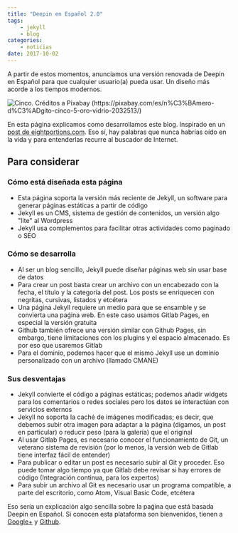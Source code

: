 ```yaml
---
title: "Deepin en Español 2.0"
tags:
    - jekyll
    - blog
categories:
    - noticias
date: 2017-10-02
---
```


A partir de estos momentos, anunciamos una versión renovada de Deepin en Español para que cualquier usuario(a) pueda usar. Un diseño más acorde a los tiempos modernos.

<img src="{{ site.baseurl }}/images/posts/cinco.jpg" alt="Cinco. Créditos a  Pixabay (https://pixabay.com/es/n%C3%BAmero-d%C3%ADgito-cinco-5-oro-vidrio-2032513/)">

En esta página explicamos como desarrollamos este blog. Inspirado en un [post de eightportions.com](https://eightportions.com/2016-08-21-Migrate-blog-to-GitLab-pages/). Eso sí, hay palabras que nunca habrías oído en la vida y para entenderlas recurre al buscador de Internet.

## Para considerar
### Cómo está diseñada esta página
* Esta página soporta la versión más reciente de Jekyll, un software para generar páginas estáticas a partir de código
* Jekyll es un CMS, sistema de gestión de contenidos, un versión algo "lite" al Wordpress
* Jekyll usa complementos para facilitar otras actividades como paginado o SEO

### Cómo se desarrolla
* Al ser un blog sencillo, Jekyll puede diseñar páginas web sin usar base de datos
* Para crear un post basta crear un archivo con un encabezado con la fecha, el título y la categoría del post. Los posts se enriquecen con negritas, cursivas, listados y etcétera
* Una página Jekyll requiere un medio para que se ensamble y se convierta una paǵina web. En este caso usamos Gitlab Pages, en especial la versión gratuita
* Github también ofrece una versión similar con Github Pages, sin embargo, tiene limitaciones con los plugins y el espacio almacenado. Es por eso que usaremos Gitlab
* Para el dominio, podemos hacer que el mismo Jekyll use un dominio personalizado con un archivo (llamado CMANE)

### Sus desventajas
* Jekyll convierte el código a páginas estáticas; podemos añadir widgets para los comentarios o redes sociales pero los datos se interactúan con servicios externos
* Jekyll no soporta la caché de imágenes modificadas; es decir, que debemos subir otra imagen para adaptar a la página (digamos, un post en particular) o reducir peso (para la galería) que el original
* Al usar Gitlab Pages, es necesario conocer el funcionamiento de Git, un veterano sistema de revisión (por lo menos, la versión web de Gitlab tiene interfaz fácil de entender)
* Para publicar o editar un post es necesario subir al Git y proceder. Eso puede tomar algo tiempo ya que Gitlab debe revisar si hay errores de código (Integración continua, para los expertos)
* Para subir un archivo al Git es necesario usar un programa compatible, a parte del escritorio, como Atom, Visual Basic Code, etcétera

Eso sería un explicación algo sencilla sobre la paǵina que está basada Deepin en Español. Si conocen esta plataforma son bienvenidos, tienen a <a href="https://plus.google.com/communities/115544729561220868525">Google+</a> y <a href="https://github.com/deepin-espanol">Github</a>.
